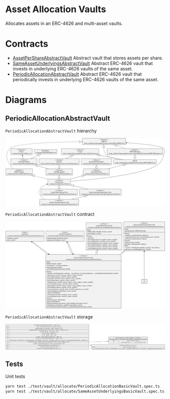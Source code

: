 # Asset Allocation Vaults

Allocates assets in an ERC-4626 and multi-asset vaults.

# Contracts

-   [AssetPerShareAbstractVault](./AssetPerShareAbstractVault.sol) Abstract vault that stores assets per share.
-   [SameAssetUnderlyingsAbstractVault](./SameAssetUnderlyingsAbstractVault.sol) Abstract ERC-4626 vault that invests in underlying ERC-4626 vaults of the same asset.
-   [PeriodicAllocationAbstractVault](./PeriodicAllocationAbstractVault.sol) Abstract ERC-4626 vault that periodically invests in underlying ERC-4626 vaults of the same asset.

# Diagrams

## PeriodicAllocationAbstractVault

`PeriodicAllocationAbstractVault` hierarchy

![Periodic Allocation Abstract Vault Hierarchy](../../../docs/PeriodicAllocationAbstractVaultHierarchy.svg)

`PeriodicAllocationAbstractVault` contract

![Periodic Allocation Abstract Vault](../../../docs/PeriodicAllocationAbstractVault.svg)

`PeriodicAllocationAbstractVault` storage

![Periodic Allocation Abstract Vault Storage](../../../docs/PeriodicAllocationAbstractVaultStorage.svg)

## Tests

Unit tests

```
yarn test ./test/vault/allocate/PeriodicAllocationBasicVault.spec.ts
yarn test ./test/vault/allocate/SameAssetUnderlyingsBasicVault.spec.ts
```

